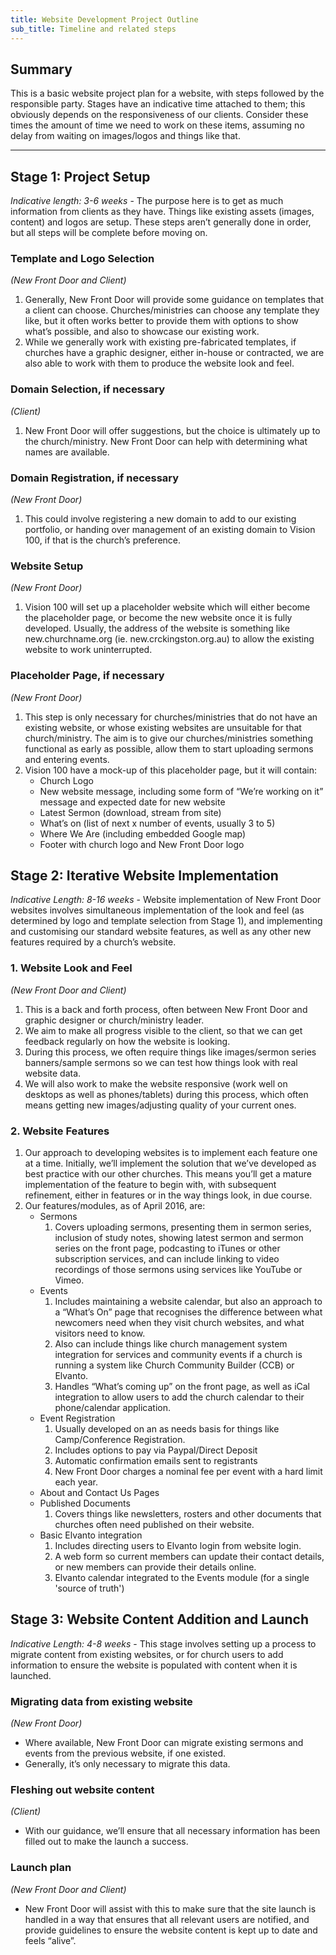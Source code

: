 ```yaml
---
title: Website Development Project Outline
sub_title: Timeline and related steps
---
```


Summary
------
This is a basic website project plan for a website, with steps followed by the responsible party.  Stages have an indicative time attached to them; this obviously depends on the responsiveness of our clients. Consider these times the amount of time we need to work on these items, assuming no delay from waiting on images/logos and things like that.

***

Stage 1: Project Setup
---------------
*Indicative length: 3-6 weeks* - The purpose here is to get as much information from clients as they have.  Things like existing assets (images, content) and logos are setup. These steps aren’t generally done in order, but all steps will be complete before moving on.
### Template and Logo Selection
*(New Front Door and Client)*
1. Generally, New Front Door will provide some guidance on templates that a client can choose.  Churches/ministries can choose any template they like, but it often works better to provide them with options to show what’s possible, and also to showcase our existing work.
2. While we generally work with existing pre-fabricated templates, if churches have a graphic designer, either in-house or contracted, we are also able to work with them to produce the website look and feel.

### Domain Selection, if necessary
*(Client)*
1.	New Front Door will offer suggestions, but the choice is ultimately up to the church/ministry.  New Front Door can help with determining what names are available.

### Domain Registration, if necessary
*(New Front Door)*
1.	This could involve registering a new domain to add to our existing portfolio, or handing over management of an existing domain to Vision 100, if that is the church’s preference.

### Website Setup
*(New Front Door)*
1. Vision 100 will set up a placeholder website which will either become the placeholder page, or become the new website once it is fully developed.  Usually, the address of the website is something like new.churchname.org (ie. new.crckingston.org.au) to allow the existing website to work uninterrupted.

### Placeholder Page, if necessary
*(New Front Door)*
1. This step is only necessary for churches/ministries that do not have an existing website, or whose existing websites are unsuitable for that church/ministry.  The aim is to give our churches/ministries something functional as early as possible, allow them to start uploading sermons and entering events.
2. Vision 100 have a mock-up of this placeholder page, but it will contain:
	*	Church Logo
	*	New website message, including some form of “We’re working on it” message and expected date for new website
	*	Latest Sermon (download, stream from site)
	*	What’s on (list of next x number of events, usually 3 to 5)
	*	Where We Are (including embedded Google map)
	*	 Footer with church logo and New Front Door logo

Stage 2: Iterative Website Implementation
---------------
*Indicative Length: 8-16 weeks* - Website implementation of New Front Door websites involves simultaneous implementation of the look and feel (as determined by logo and template selection from Stage 1), and implementing and customising our standard website features, as well as any other new features required by a church’s website.

### 1. Website Look and Feel
*(New Front Door and Client)*
1. This is a back and forth process, often between New Front Door and graphic designer or church/ministry leader.
2. We aim to make all progress visible to the client, so that we can get feedback regularly on how the website is looking.
3. During this process, we often require things like images/sermon series banners/sample sermons so we can test how things look with real website data.
4. We will also work to make the website responsive (work well on desktops as well as phones/tablets) during this process, which often means getting new images/adjusting quality of your current ones.

### 2. Website Features
1. Our approach to developing websites is to implement each feature one at a time. Initially, we’ll implement the solution that we’ve developed as best practice with our other churches. This means you’ll get a mature implementation of the feature to begin with, with subsequent refinement, either in features or in the way things look, in due course.
2. Our features/modules, as of April 2016, are:
	*	Sermons
		1.	Covers uploading sermons, presenting them in sermon series, inclusion of study notes, showing latest sermon and sermon series on the front page, podcasting to iTunes or other subscription services, and can include linking to video recordings of those sermons using services like YouTube or Vimeo.
	*	Events
		1.	Includes maintaining a website calendar, but also an approach to a “What’s On” page that recognises the difference between what newcomers need when they visit church websites, and what visitors need to know.
		2.	Also can include things like church management system integration for services and community events if a church is running a system like Church Community Builder (CCB) or Elvanto.
		3.	Handles “What’s coming up” on the front page, as well as iCal integration to allow users to add the church calendar to their phone/calendar application.
	*	Event Registration
		1.	Usually developed on an as needs basis for things like Camp/Conference Registration.
		2.	Includes options to pay via Paypal/Direct Deposit
		3.	Automatic confirmation emails sent to registrants
		3.	New Front Door charges a nominal fee per event with a hard limit each year.
	*	About and Contact Us Pages
	*	Published Documents
		1.	Covers things like newsletters, rosters and other documents that churches often need published on their website.
	*	Basic Elvanto integration
		1.	Includes directing users to Elvanto login from website login.
		2.	A web form so current members can update their contact details, or new members can provide their details online.
		3.	Elvanto calendar integrated to the Events module (for a single 'source of truth')

Stage 3: Website Content Addition and Launch
---------------
*Indicative Length: 4-8 weeks* - This stage involves setting up a process to migrate content from existing websites, or for church users to add information to ensure the website is populated with content when it is launched.

### Migrating data from existing website
*(New Front Door)*
*	Where available, New Front Door can migrate existing sermons and events from the previous website, if one existed.
*	Generally, it’s only necessary to migrate this data.

### Fleshing out website content
*(Client)*
*	With our guidance, we’ll ensure that all necessary information has been filled out to make the launch a success.

### Launch plan
*(New Front Door and Client)*
*	New Front Door will assist with this to make sure that the site launch is handled in a way that ensures that all relevant users are notified, and provide guidelines to ensure the website content is kept up to date and feels “alive”.
